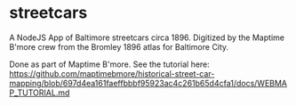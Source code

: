 # streetcars
A NodeJS App of Baltimore streetcars circa 1896. Digitized by the Maptime B'more crew from the Bromley 1896 atlas for Baltimore City.

Done as part of Maptime B'more.
See the tutorial here: 
https://github.com/maptimebmore/historical-street-car-mapping/blob/697d4ea161faeffbbbf95923ac4c261b65d4cfa1/docs/WEBMAP_TUTORIAL.md
